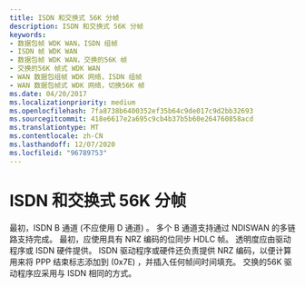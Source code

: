 ```yaml
---
title: ISDN 和交换式 56K 分帧
description: ISDN 和交换式 56K 分帧
keywords:
- 数据包帧 WDK WAN，ISDN 组帧
- ISDN 帧 WDK WAN
- 数据包帧 WDK WAN，交换的56K 帧
- 交换的56K 帧式 WDK WAN
- WAN 数据包组帧 WDK 网络，ISDN 组帧
- WAN 数据包帧式 WDK 网络，切换56K 帧
ms.date: 04/20/2017
ms.localizationpriority: medium
ms.openlocfilehash: 7fa8738b6400352ef35b64c9de017c9d2bb32693
ms.sourcegitcommit: 418e6617e2a695c9cb4b37b5b60e264760858acd
ms.translationtype: MT
ms.contentlocale: zh-CN
ms.lasthandoff: 12/07/2020
ms.locfileid: "96789753"
---
```

# <a name="isdn-and-switched-56k-framing"></a>ISDN 和交换式 56K 分帧





最初，ISDN B 通道 (不应使用 D 通道) 。 多个 B 通道支持通过 NDISWAN 的多链路支持完成。 最初，应使用具有 NRZ 编码的位同步 HDLC 帧。 透明度应由驱动程序或 ISDN 硬件提供。 ISDN 驱动程序或硬件还负责提供 NRZ 编码，以便计算用来将 PPP 结束标志添加到 (0x7E) ，并插入任何帧间时间填充。 交换的56K 驱动程序应采用与 ISDN 相同的方式。

 

 





